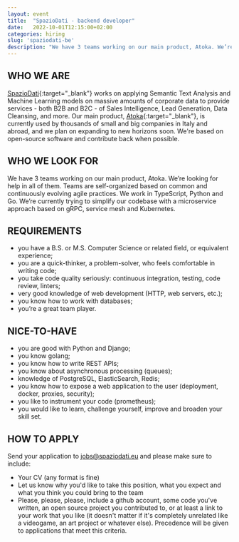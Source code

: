 ```yaml
---
layout: event
title:  "SpazioDati - backend developer"
date:   2022-10-01T12:15:00+02:00
categories: hiring
slug: 'spaziodati-be'
description: "We have 3 teams working on our main product, Atoka. We’re looking for help in all of them. Teams are self-organized based on common and continuously evolving agile practices. We work in TypeScript, Python and Go. We’re currently trying to simplify our codebase with a microservice approach based on gRPC, service mesh and Kubernetes."
---
```


## WHO WE ARE
[SpazioDati](http://spaziodati.eu){:target="_blank"} works on applying Semantic Text Analysis and Machine Learning models on massive amounts of corporate data to provide services - both B2B and B2C - of Sales Intelligence, Lead Generation, Data Cleansing, and more.
Our main product, [Atoka](http://atoka.io){:target="_blank"}, is currently used by thousands of small and big companies in Italy and abroad, and we plan on expanding to new horizons soon. We're based on open-source software and contribute back when possible.

## WHO WE LOOK FOR
We have 3 teams working on our main product, Atoka. We’re looking for help in all of them. Teams are self-organized based on common and continuously evolving agile practices. We work in TypeScript, Python and Go. We’re currently trying to simplify our codebase with a microservice approach based on gRPC, service mesh and Kubernetes.

## REQUIREMENTS
- you have a B.S. or M.S. Computer Science or related field, or equivalent experience;
- you are a quick-thinker, a problem-solver, who feels comfortable in writing code;
- you take code quality seriously: continuous integration, testing, code review, linters;
- very good knowledge of web development (HTTP, web servers, etc.);
- you know how to work with databases;
- you’re a great team player.

## NICE-TO-HAVE
- you are good with Python and Django;
- you know golang;
- you know how to write REST APIs;
- you know about asynchronous processing (queues);
- knowledge of PostgreSQL, ElasticSearch, Redis;
- you know how to expose a web application to the user (deployment, docker, proxies, security);
- you like to instrument your code (prometheus);
- you would like to learn, challenge yourself, improve and broaden your skill set.

## HOW TO APPLY
Send your application to [jobs@spaziodati.eu](mailto:jobs@spaziodati.eu) and please make sure to include:
- Your CV (any format is fine)
- Let us know why you'd like to take this position, what you expect and what you think you could bring to the team
- Please, please, please, include a github account, some code you've written, an open source project you contributed to, or at least a link to your work that you like (it doesn't matter if it's completely unrelated like a videogame, an art project or whatever else). Precedence will be given to applications that meet this criteria.
